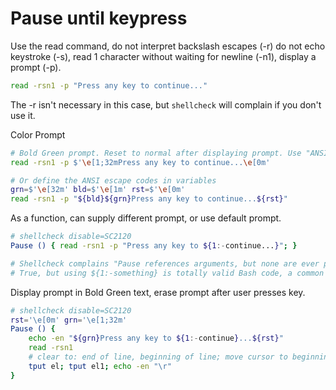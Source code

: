 # Pause until keypress

Use the read command, do not interpret backslash escapes (-r) do not
echo keystroke (-s), read 1 character without waiting for newline (-n1),
display a prompt (-p).

``` bash
read -rsn1 -p "Press any key to continue..."
```

The -r isn't necessary in this case, but `shellcheck` will complain if you
don't use it.

Color Prompt

``` bash
# Bold Green prompt. Reset to normal after displaying prompt. Use "ANSI C Quoting"
read -rsn1 -p $'\e[1;32mPress any key to continue...\e[0m'

# Or define the ANSI escape codes in variables
grn=$'\e[32m' bld=$'\e[1m' rst=$'\e[0m'
read -rsn1 -p "${bld}${grn}Press any key to continue...${rst}"
```

As a function, can supply different prompt, or use default prompt.

``` bash
# shellcheck disable=SC2120
Pause () { read -rsn1 -p "Press any key to ${1:-continue...}"; }

# Shellcheck complains "Pause references arguments, but none are ever passed."
# True, but using ${1:-something} is totally valid Bash code, a common technique to provide a default value when none is given 
```

Display prompt in Bold Green text, erase prompt after user presses key.

``` bash
# shellcheck disable=SC2120
rst='\e[0m' grn='\e[1;32m' 
Pause () {
    echo -en "${grn}Press any key to ${1:-continue}...${rst}"
    read -rsn1
    # clear to: end of line, beginning of line; move cursor to beginning of line
    tput el; tput el1; echo -en "\r"
}
```